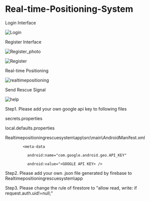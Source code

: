 # Real-time-Positioning-System
Login Interface

![Login](https://github.com/user-attachments/assets/e1e00e6c-36cf-4a5a-9b76-ec8943a359d8)

Register Interface

![Register_photo](https://github.com/user-attachments/assets/8f03c49b-f1fb-4d1f-b9ce-bcbbb06676fb)

![Register](https://github.com/user-attachments/assets/1fdca8e3-4eef-4261-ab28-0a0e9ffd93aa)

Real-time Positioning

![realtimepositioning](https://github.com/user-attachments/assets/3d911520-9556-49a0-b75d-58c6df785d38)

Send Rescue Signal

![help](https://github.com/user-attachments/assets/a3b724b4-07e6-473f-9844-9a916a111fbe)

Step1.
Please add your own google api key to following files

secrets.properties

local.defaults.properties

Realtimepositioningrescuesystem\app\src\main\AndroidManifest.xml

            <meta-data

              android:name="com.google.android.geo.API_KEY"
            
              android:value="<GOOGLE API KEY> />

Step2.
Please add your own .json file generated by firebase to Realtimepositioningrescuesystem\app

Step3.
Please change the rule of firestore to "allow read, write: if request.auth.uid!=null;"

